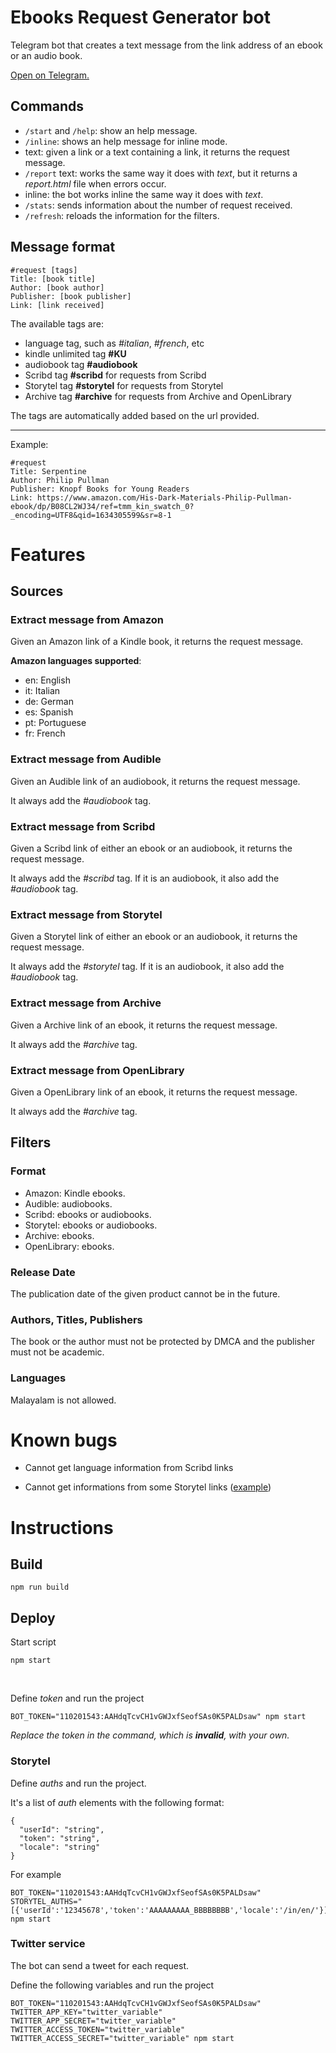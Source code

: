 # Ebooks Request Generator bot

Telegram bot that creates a text message from the link address of an ebook or an audio book.

[Open on Telegram.](http://t.me/ebooks_request_generator_bot)

## Commands

- `/start` and `/help`: show an help message.
- `/inline`: shows an help message for inline mode.
- text: given a link or a text containing a link, it returns the request message.
- `/report` text: works the same way it does with _text_, but it returns a _report.html_ file when errors occur.
- inline: the bot works inline the same way it does with _text_.
- `/stats`: sends information about the number of request received.
- `/refresh`: reloads the information for the filters.

## Message format

```
#request [tags]
Title: [book title]
Author: [book author]
Publisher: [book publisher]
Link: [link received]
```

The available tags are:

- language tag, such as _#italian_, _#french_, etc
- kindle unlimited tag **#KU**
- audiobook tag **#audiobook**
- Scribd tag **#scribd** for requests from Scribd
- Storytel tag **#storytel** for requests from Storytel
- Archive tag **#archive** for requests from Archive and OpenLibrary

The tags are automatically added based on the url provided.

---

Example:

```
#request
Title: Serpentine
Author: Philip Pullman
Publisher: Knopf Books for Young Readers
Link: https://www.amazon.com/His-Dark-Materials-Philip-Pullman-ebook/dp/B08CL2WJ34/ref=tmm_kin_swatch_0?_encoding=UTF8&qid=1634305599&sr=8-1
```

# Features

## Sources

### Extract message from Amazon

Given an Amazon link of a Kindle book, it returns the request message.

**Amazon languages supported**:

- en: English
- it: Italian
- de: German
- es: Spanish
- pt: Portuguese
- fr: French

### Extract message from Audible

Given an Audible link of an audiobook, it returns the request message.

It always add the _#audiobook_ tag.

### Extract message from Scribd

Given a Scribd link of either an ebook or an audiobook, it returns the request message.

It always add the _#scribd_ tag. If it is an audiobook, it also add the _#audiobook_ tag.

### Extract message from Storytel

Given a Storytel link of either an ebook or an audiobook, it returns the request message.

It always add the _#storytel_ tag. If it is an audiobook, it also add the _#audiobook_ tag.

### Extract message from Archive

Given a Archive link of an ebook, it returns the request message.

It always add the _#archive_ tag.

### Extract message from OpenLibrary

Given a OpenLibrary link of an ebook, it returns the request message.

It always add the _#archive_ tag.

## Filters

### Format

- Amazon: Kindle ebooks.
- Audible: audiobooks.
- Scribd: ebooks or audiobooks.
- Storytel: ebooks or audiobooks.
- Archive: ebooks.
- OpenLibrary: ebooks.

### Release Date

The publication date of the given product cannot be in the future.

### Authors, Titles, Publishers

The book or the author must not be protected by DMCA and the publisher must not be academic.

### Languages

Malayalam is not allowed.

# Known bugs

- Cannot get language information from Scribd links

- Cannot get informations from some Storytel links ([example](https://www.storytel.com/in/en/books/770401-Pradnyavant-2---Pardeshi))

# Instructions

## Build

```
npm run build
```

## Deploy

Start script

```
npm start
```

&nbsp;

Define _token_ and run the project

```
BOT_TOKEN="110201543:AAHdqTcvCH1vGWJxfSeofSAs0K5PALDsaw" npm start
```

_Replace the token in the command, which is **invalid**, with your own._

### Storytel

Define _auths_ and run the project.

It's a list of _auth_ elements with the following format:

```
{
  "userId": "string",
  "token": "string",
  "locale": "string"
}
```

For example

```
BOT_TOKEN="110201543:AAHdqTcvCH1vGWJxfSeofSAs0K5PALDsaw" STORYTEL_AUTHS="[{'userId':'12345678','token':'AAAAAAAAA_BBBBBBBB','locale':'/in/en/'}]" npm start
```

### Twitter service

The bot can send a tweet for each request.

Define the following variables and run the project

```
BOT_TOKEN="110201543:AAHdqTcvCH1vGWJxfSeofSAs0K5PALDsaw" TWITTER_APP_KEY="twitter_variable" TWITTER_APP_SECRET="twitter_variable" TWITTER_ACCESS_TOKEN="twitter_variable" TWITTER_ACCESS_SECRET="twitter_variable" npm start
```
